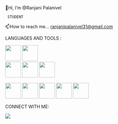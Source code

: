 👋Hi, I’m @Ranjani Palanivel
 
     STUDENT 
     
 📫How to reach me...
 ranjanipalanivel31@gmail.com

 LANGUAGES AND TOOLS :
    
   <img src="https://github.com/Rofina-N/Rofina-N/assets/157138685/58cbeb07-0d71-4777-bfb4-425d59ad5a4d" width="50" height="50"> <img src="https://github.com/Rofina-N/Rofina-N/assets/157138685/de86a217-197c-488e-8ae2-005a93564b0f" width="50" height="50">   
   <img src="https://github.com/Rofina-N/Rofina-N/assets/157138685/1d2aa074-d0e5-4906-abba-5d118dfec91b" width="50" height="50">   <img src="https://github.com/Rofina-N/Rofina-N/assets/157138685/0bb5208b-8997-4dd1-9630-9cb15dda4355" width="50" height="50">  <img src="https://github.com/Rofina-N/Rofina-N/assets/157138685/bceaa6c1-bc4b-4600-8aad-58e01129af2f" width ="50" height="50">


   <img src="https://github.com/Rofina-N/Rofina-N/assets/157138685/4a2f9d40-4639-442a-ba26-d139087e54bb" width="50" height="50">  
   <img src="https://github.com/Rofina-N/Rofina-N/assets/157138685/5457b66f-9a70-4dc5-94d9-9bf8fe701d6d" width="50" height="50">  <img src="https://github.com/Rofina-N/Rofina-N/assets/157138685/7e11b176-bb86-4d39-976b-5c1361ddf346" height="50" width="50">  <img src="https://github.com/Rofina-N/Rofina-N/assets/157138685/66fdddb9-ca14-4fce-8de7-ddccfe1ef276" width="50" height="50">  <img src="https://github.com/Rofina-N/Rofina-N/assets/157138685/95fff66b-06b8-489c-83b0-66f15d2b90f3" width="50" height="50">

   CONNECT WITH ME:


   <img src="https://www.linkedin.com/feed/?doFeedRefresh=true&nis=true&lipi=urn%3Ali%3Apage%3Ad_flagship3_feed%3BFEJZiU29Q0WaokOsnaYsbg%3D%3D">

  
